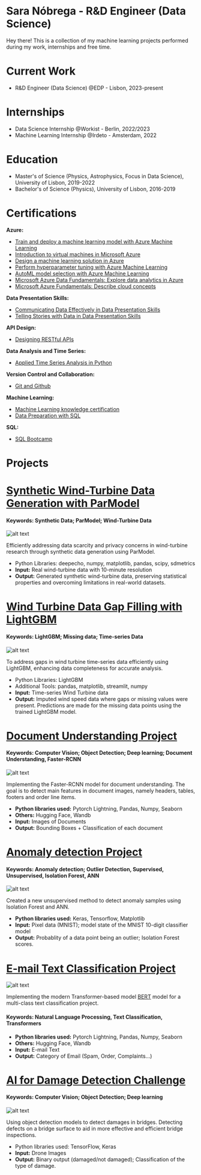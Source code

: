 
# Sara Nóbrega - R&D Engineer (Data Science)

Hey there! This is a collection of my machine learning projects performed during my work, internships and free time. 

# Current Work
* R&D Engineer (Data Science) @EDP - Lisbon, 2023-present
  
# Internships
* Data Science Internship @Workist - Berlin, 2022/2023
* Machine Learning Internship @Irdeto - Amsterdam, 2022

# Education
* Master's of Science (Physics, Astrophysics, Focus in Data Science), University of Lisbon, 2019-2022
* Bachelor's of Science (Physics), University of Lisbon, 2016-2019

# Certifications
**Azure:**

* [Train and deploy a machine learning model with Azure Machine Learning](https://learn.microsoft.com/api/achievements/share/en-us/SARANBREGA-6785/CWL8E4L9?sharingId=2092C01B30C4195A)
* [Introduction to virtual machines in Microsoft Azure](https://coursera.org/share/1a08de6c0893b2f561503b40bfae709f)
* [Design a machine learning solution in Azure](https://learn.microsoft.com/api/achievements/share/en-us/SARANBREGA-6785/3X676BLH?sharingId=2092C01B30C4195A)
* [Perform hyperparameter tuning with Azure Machine Learning](https://learn.microsoft.com/api/achievements/share/en-us/SARANBREGA-6785/3XLJZ9WH?sharingId=2092C01B30C4195A)
* [AutoML model selection with Azure Machine Learning](https://learn.microsoft.com/en-us/users/saranbrega-6785/achievements/7e8yly2z)
* [Microsoft Azure Data Fundamentals: Explore data analytics in Azure](https://learn.microsoft.com/en-gb/training/achievements/learn.wwl.azure-data-fundamentals-explore-data-warehouse-analytics.trophy?username=SaraNbrega-6028)
* [Microsoft Azure Fundamentals: Describe cloud concepts](https://learn.microsoft.com/en-us/training/achievements/learn.wwl.microsoft-azure-fundamentals-describe-cloud-concepts.trophy?username=SaraNbrega-6028)
  
**Data Presentation Skills:**

* [Communicating Data Effectively in Data Presentation Skills](https://drive.google.com/file/d/1TN7eZ8C5NZ7Qmd513Xz8R--TZ4Lnda2U/view?usp=sharing)
* [Telling Stories with Data in Data Presentation Skills](https://drive.google.com/file/d/11fcA_J550nzW3OpEReLPKkkjeQ5ZgLaS/view?usp=sharing)
  
**API Design:**
* [Designing RESTful APIs](https://drive.google.com/file/d/1ZMH6DSdEci8w1wHu3uOecoGRYZle-e_a/view)
  
**Data Analysis and Time Series:**
* [Applied Time Series Analysis in Python](https://drive.google.com/file/d/1wno6AjNSYqb-WdbaV4-N0MvN83jjApZk/view)
  
**Version Control and Collaboration:**
* [Git and Github](https://drive.google.com/file/d/1AoUonO8l2-MICmV7P12LQgjdT_hT-hw-/view)

**Machine Learning:**
* [Machine Learning knowledge certification](https://triplebyte.com/tb/sara-nobrega-qieh36i/certificate)
* [Data Preparation with SQL](https://drive.google.com/file/d/142wQK70ZeOEmWVzERoE6AZ0eOEF-MBm_/view)
  
**SQL:**
* [SQL Bootcamp](https://drive.google.com/file/d/1xhIfte81F_vMhDJDX3o79yJj_9KN5QBG/view)


# Projects

# [Synthetic Wind-Turbine Data Generation with ParModel](https://github.com/saranobrega/PAR_model_synthetic_data)
#### Keywords: Synthetic Data; ParModel; Wind-Turbine Data
![alt text](wind-farm.jpg)

Efficiently addressing data scarcity and privacy concerns in wind-turbine research through synthetic data generation using ParModel.
* Python Libraries: deepecho, numpy, matplotlib, pandas, scipy, sdmetrics
* **Input:** Real wind-turbine data with 10-minute resolution
* **Output:** Generated synthetic wind-turbine data, preserving statistical properties and overcoming limitations in real-world datasets.


# [Wind Turbine Data Gap Filling with LightGBM](https://saranobrega.github.io/2023/12/29/fill-gaps.html)
#### Keywords: LightGBM; Missing data; Time-series Data
![alt text](puzzle.png)

To address gaps in wind turbine time-series data efficiently using LightGBM, enhancing data completeness for accurate analysis.
* Python Libraries: LightGBM
* Additional Tools: pandas, matplotlib, streamlit, numpy
* **Input:** Time-series Wind Turbine data 
* **Output:**  Imputed wind speed data where gaps or missing values were present. Predictions are made for the missing data points using the trained LightGBM model.

# [Document Understanding Project](https://github.com/saranobrega/Document-Understanding-Project/blob/main/README.md)
#### Keywords: Computer Vision; Object Detection; Deep learning; Document Understanding, Faster-RCNN
![alt text](doc.jpg)

Implementing the Faster-RCNN model for document understanding. The goal is to detect main features in document images, namely headers, tables, footers and order line items.

* **Python libraries used:** Pytorch Lightning, Pandas, Numpy, Seaborn
* **Others:** Hugging Face, Wandb
* **Input:** Images of Documents
* **Output:** Bounding Boxes + Classification of each document

# [Anomaly detection Project](https://github.com/saranobrega/Anomaly-detection-Project)
#### Keywords: Anomaly detection; Outlier Detection, Supervised, Unsupervised, Isolation Forest, ANN
![alt text](apple.png)

Created a new unsupervised method to detect anomaly samples using Isolation Forest and ANN.

* **Python libraries used:** Keras, Tensorflow, Matplotlib
* **Input:** Pixel data (MNIST); model state of the MNIST 10-digit classifier model
* **Output:** Probablity of a data point being an outlier; Isolation Forest scores. 

# [E-mail Text Classification Project](https://github.com/saranobrega/E-mail-Text-Classification-Project)
![alt text](email.jpg)


Implementing the modern Transformer-based model [BERT](https://huggingface.co/docs/transformers/model_doc/bert) model for a multi-class text classification project.
#### Keywords: Natural Language Processing, Text Classification, Transformers
* **Python libraries used:** Pytorch Lightning, Pandas, Numpy, Seaborn
* **Others:** Hugging Face, Wandb
* **Input:** E-mail Text
* **Output:** Category of Email (Spam, Order, Complaints...)

# [AI for Damage Detection Challenge](https://github.com/saranobrega/AI-for-Damage-Inspection-Project)
#### Keywords: Computer Vision; Object Detection; Deep learning
![alt text](damage.jpg)
 
Using object detection models to detect damages in bridges. Detecting defects on a bridge surface to aid in more effective and efficient bridge inspections.
* Python libraries used: TensorFlow, Keras
* **Input:** Drone Images
* **Output:** Binary output (damaged/not damaged); Classification of the type of damage.
